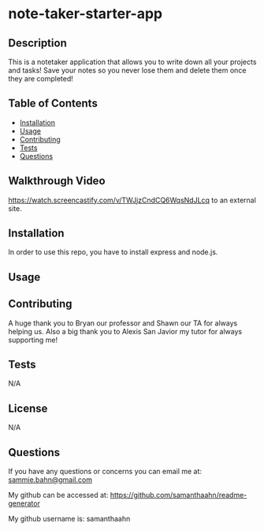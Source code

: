 # note-taker-starter-app

## Description
This is a notetaker application that allows you to write down all your projects and tasks! Save your notes so you never lose them and delete them once they are completed! 

## Table of Contents
- [Installation](#installation)
- [Usage](#usage)
- [Contributing](#contributing)
- [Tests](#tests)
- [Questions](#questions)

## Walkthrough Video 
https://watch.screencastify.com/v/TWJjzCndCQ6WqsNdJLcq to an external site.

## Installation
In order to use this repo, you have to install express and node.js. 

## Usage


## Contributing
A huge thank you to Bryan our professor and Shawn our TA for always helping us. Also a big thank you to Alexis San Javior my tutor for always supporting me! 

## Tests
N/A

## License
N/A

## Questions
If you have any questions or concerns you can email me at: sammie.bahn@gmail.com

My github can be accessed at: https://github.com/samanthaahn/readme-generator

My github username is: samanthaahn

